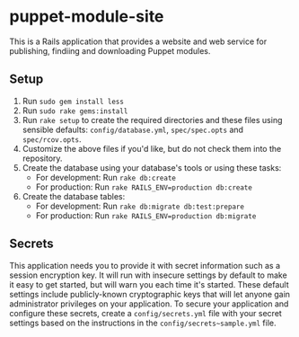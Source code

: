 puppet-module-site
==================

This is a Rails application that provides a website and web service for publishing, findiing and downloading Puppet modules.

Setup
-----

1. Run `sudo gem install less`
2. Run `sudo rake gems:install`
3. Run `rake setup` to create the required directories and these files using sensible defaults: `config/database.yml`, `spec/spec.opts` and `spec/rcov.opts`.
4. Customize the above files if you'd like, but do not check them into the repository.
5. Create the database using your database's tools or using these tasks:
    * For development: Run `rake db:create`
    * For production: Run `rake RAILS_ENV=production db:create`
6. Create the database tables:
    * For development: Run `rake db:migrate db:test:prepare`
    * For production: Run `rake RAILS_ENV=production db:migrate`

Secrets
-------

This application needs you to provide it with secret information such as a session encryption key. It will run with insecure settings by default to make it easy to get started, but will warn you each time it's started. These default settings include publicly-known cryptographic keys that will let anyone gain administrator privileges on your application. To secure your application and configure these secrets, create a `config/secrets.yml` file with your secret settings based on the instructions in the `config/secrets~sample.yml` file.
